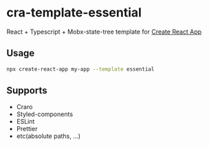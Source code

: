 # cra-template-essential

React + Typescript + Mobx-state-tree template for [Create React App](https://github.com/facebook/create-react-app)

## Usage

```sh
npx create-react-app my-app --template essential
```

## Supports

- Craro
- Styled-components
- ESLint
- Prettier
- etc(absolute paths, ...)
